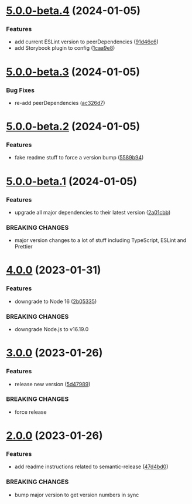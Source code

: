 # [5.0.0-beta.4](https://github.com/kapowaz/eslint-config/compare/v5.0.0-beta.3...v5.0.0-beta.4) (2024-01-05)


### Features

* add current ESLint version to peerDependencies ([91d46c6](https://github.com/kapowaz/eslint-config/commit/91d46c62ecb920fa2b072a089656b2c0b69a7d99))
* add Storybook plugin to config ([1caa9e8](https://github.com/kapowaz/eslint-config/commit/1caa9e8a465093b4c303c77ee1020fd9a0701487))

# [5.0.0-beta.3](https://github.com/kapowaz/eslint-config/compare/v5.0.0-beta.2...v5.0.0-beta.3) (2024-01-05)


### Bug Fixes

* re-add peerDependencies ([ac326d7](https://github.com/kapowaz/eslint-config/commit/ac326d726cc1baa676875dbca07196f8f087decf))

# [5.0.0-beta.2](https://github.com/kapowaz/eslint-config/compare/v5.0.0-beta.1...v5.0.0-beta.2) (2024-01-05)


### Features

* fake readme stuff to force a version bump ([5589b94](https://github.com/kapowaz/eslint-config/commit/5589b94d84749c833b6dad18fb6ae58bacc13fb1))

# [5.0.0-beta.1](https://github.com/kapowaz/eslint-config/compare/v4.0.0...v5.0.0-beta.1) (2024-01-05)


### Features

* upgrade all major dependencies to their latest version ([2a01cbb](https://github.com/kapowaz/eslint-config/commit/2a01cbb987408386c6f755e91ca4deb21c03c93e))


### BREAKING CHANGES

* major version changes to a lot of stuff including TypeScript, ESLint and Prettier

# [4.0.0](https://github.com/kapowaz/eslint-config/compare/v3.0.0...v4.0.0) (2023-01-31)


### Features

* downgrade to Node 16 ([2b05335](https://github.com/kapowaz/eslint-config/commit/2b0533522b3c1a35d03b7ae7f2ac43cfad86854c))


### BREAKING CHANGES

* downgrade Node.js to v16.19.0

# [3.0.0](https://github.com/kapowaz/eslint-config/compare/v2.0.0...v3.0.0) (2023-01-26)


### Features

* release new version ([5d47989](https://github.com/kapowaz/eslint-config/commit/5d479893e662ac26cfaccaa0f8c6919131c07bbf))


### BREAKING CHANGES

* force release

# [2.0.0](https://github.com/kapowaz/eslint-config/compare/v1.0.0...v2.0.0) (2023-01-26)


### Features

* add readme instructions related to semantic-release ([47d4bd0](https://github.com/kapowaz/eslint-config/commit/47d4bd0647c0691260430512ca20c455e6dd9155))


### BREAKING CHANGES

* bump major version to get version numbers in sync
